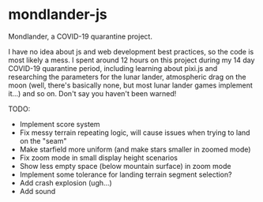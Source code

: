# mondlander-js
Mondlander, a COVID-19 quarantine project. 

I have no idea about js and web development best practices, so the code is most likely a mess. I spent around 12 hours on this project during my 14 day COVID-19 quarantine period, including learning about pixi.js and researching the parameters for the lunar lander, atmospheric drag on the moon (well, there's basically none, but most lunar lander games implement it...) and so on. Don't say you haven't been warned!

TODO:
- Implement score system
- Fix messy terrain repeating logic, will cause issues when trying to land on the "seam"
- Make starfield more uniform (and make stars smaller in zoomed mode)
- Fix zoom mode in small display height scenarios
- Show less empty space (below mountain surface) in zoom mode
- Implement some tolerance for landing terrain segment selection?
- Add crash explosion (ugh...)
- Add sound
